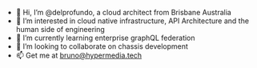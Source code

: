 - 👋 Hi, I’m @delprofundo, a cloud architect from Brisbane Australia
- 👀 I’m interested in cloud native infrastructure, API Architecture and the human side of engineering
- 🌱 I’m currently learning enterprise graphQL federation
- 💞️ I’m looking to collaborate on chassis development
- 📫 Get me at bruno@hypermedia.tech

<!---
delprofundo/delprofundo is a ✨ special ✨ repository because its `README.md` (this file) appears on your GitHub profile.
You can click the Preview link to take a look at your changes.
--->
